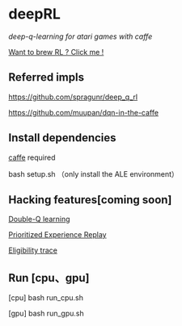 # deepRL
*deep-q-learning for atari games with caffe*

[Want to brew RL ? Click me ! ](https://github.com/stone8oy/deepRL/tree/resource)

Referred impls
-------------
https://github.com/spragunr/deep_q_rl

https://github.com/muupan/dqn-in-the-caffe

Install dependencies
--------------------
[caffe](https://github.com/BVLC/caffe) required 

bash setup.sh （only install the ALE environment）

Hacking features[coming soon]
--------
[Double-Q learning](http://arxiv.org/pdf/1509.06461.pdf)

[Prioritized Experience Replay](http://arxiv.org/pdf/1511.05952v4.pdf)

[Eligibility trace](http://www.jmlr.org/papers/volume15/geist14a/geist14a.pdf)

Run [cpu、gpu]
---
[cpu] bash run_cpu.sh 

[gpu] bash run_gpu.sh
